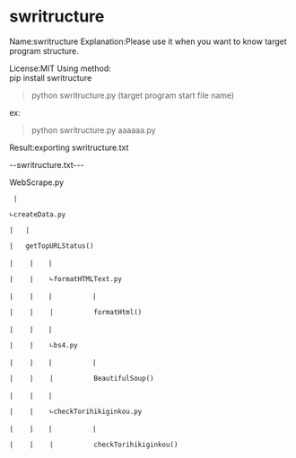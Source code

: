 # swritructure

Name:swritructure
Explanation:Please use it when you want to know target program structure.

License:MIT
Using method:  
pip install swritructure

>python swritructure.py (target program start file name)

ex:
>python swritructure.py aaaaaa.py

Result:exporting swritructure.txt

--swritructure.txt---

WebScrape.py

     |

    ∟createData.py

    |   |

    |   getTopURLStatus()

    |    |  　|

    |    |    ∟formatHTMLText.py

    |    |  　|          |

    |    |    |          formatHtml()

    |    |  　|

    |    |    ∟bs4.py

    |    |  　|          |

    |    |    |          BeautifulSoup()

    |    |  　|

    |    |    ∟checkTorihikiginkou.py

    |    |  　|          |

    |    |    |          checkTorihikiginkou()
